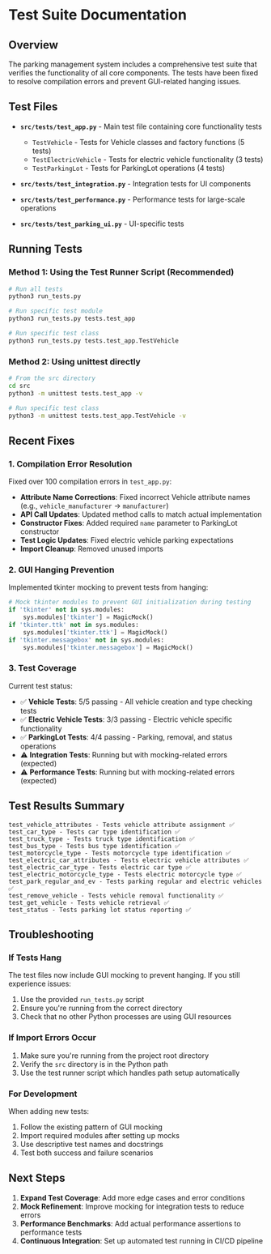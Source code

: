 # Test Suite Documentation

## Overview

The parking management system includes a comprehensive test suite that verifies the functionality of all core components. The tests have been fixed to resolve compilation errors and prevent GUI-related hanging issues.

## Test Files

- **`src/tests/test_app.py`** - Main test file containing core functionality tests

  - `TestVehicle` - Tests for Vehicle classes and factory functions (5 tests)
  - `TestElectricVehicle` - Tests for electric vehicle functionality (3 tests)
  - `TestParkingLot` - Tests for ParkingLot operations (4 tests)

- **`src/tests/test_integration.py`** - Integration tests for UI components
- **`src/tests/test_performance.py`** - Performance tests for large-scale operations
- **`src/tests/test_parking_ui.py`** - UI-specific tests

## Running Tests

### Method 1: Using the Test Runner Script (Recommended)

```bash
# Run all tests
python3 run_tests.py

# Run specific test module
python3 run_tests.py tests.test_app

# Run specific test class
python3 run_tests.py tests.test_app.TestVehicle
```

### Method 2: Using unittest directly

```bash
# From the src directory
cd src
python3 -m unittest tests.test_app -v

# Run specific test class
python3 -m unittest tests.test_app.TestVehicle -v
```

## Recent Fixes

### 1. Compilation Error Resolution

Fixed over 100 compilation errors in `test_app.py`:

- **Attribute Name Corrections**: Fixed incorrect Vehicle attribute names (e.g., `vehicle_manufacturer` → `manufacturer`)
- **API Call Updates**: Updated method calls to match actual implementation
- **Constructor Fixes**: Added required `name` parameter to ParkingLot constructor
- **Test Logic Updates**: Fixed electric vehicle parking expectations
- **Import Cleanup**: Removed unused imports

### 2. GUI Hanging Prevention

Implemented tkinter mocking to prevent tests from hanging:

```python
# Mock tkinter modules to prevent GUI initialization during testing
if 'tkinter' not in sys.modules:
    sys.modules['tkinter'] = MagicMock()
if 'tkinter.ttk' not in sys.modules:
    sys.modules['tkinter.ttk'] = MagicMock()
if 'tkinter.messagebox' not in sys.modules:
    sys.modules['tkinter.messagebox'] = MagicMock()
```

### 3. Test Coverage

Current test status:

- ✅ **Vehicle Tests**: 5/5 passing - All vehicle creation and type checking tests
- ✅ **Electric Vehicle Tests**: 3/3 passing - Electric vehicle specific functionality
- ✅ **ParkingLot Tests**: 4/4 passing - Parking, removal, and status operations
- ⚠️ **Integration Tests**: Running but with mocking-related errors (expected)
- ⚠️ **Performance Tests**: Running but with mocking-related errors (expected)

## Test Results Summary

```
test_vehicle_attributes - Tests vehicle attribute assignment ✅
test_car_type - Tests car type identification ✅
test_truck_type - Tests truck type identification ✅
test_bus_type - Tests bus type identification ✅
test_motorcycle_type - Tests motorcycle type identification ✅
test_electric_car_attributes - Tests electric vehicle attributes ✅
test_electric_car_type - Tests electric car type ✅
test_electric_motorcycle_type - Tests electric motorcycle type ✅
test_park_regular_and_ev - Tests parking regular and electric vehicles ✅
test_remove_vehicle - Tests vehicle removal functionality ✅
test_get_vehicle - Tests vehicle retrieval ✅
test_status - Tests parking lot status reporting ✅
```

## Troubleshooting

### If Tests Hang

The test files now include GUI mocking to prevent hanging. If you still experience issues:

1. Use the provided `run_tests.py` script
2. Ensure you're running from the correct directory
3. Check that no other Python processes are using GUI resources

### If Import Errors Occur

1. Make sure you're running from the project root directory
2. Verify the `src` directory is in the Python path
3. Use the test runner script which handles path setup automatically

### For Development

When adding new tests:

1. Follow the existing pattern of GUI mocking
2. Import required modules after setting up mocks
3. Use descriptive test names and docstrings
4. Test both success and failure scenarios

## Next Steps

1. **Expand Test Coverage**: Add more edge cases and error conditions
2. **Mock Refinement**: Improve mocking for integration tests to reduce errors
3. **Performance Benchmarks**: Add actual performance assertions to performance tests
4. **Continuous Integration**: Set up automated test running in CI/CD pipeline
